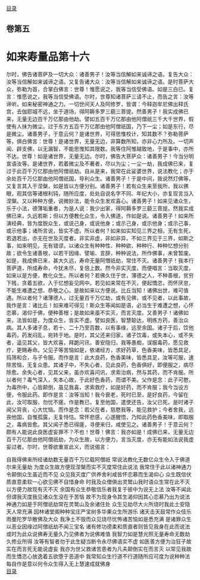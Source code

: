 <div class="menu"><a href="/lotus-sutra/#/table-of-contents">目录</a></div>
<hgroup>
  <h2>卷第五</h2>
  <h1>如来寿量品第十六</h1>
</hgroup>
<p>
  尔时，佛告诸菩萨及一切大众：诸善男子！汝等当信解如来诚谛之语。复告大众：汝等当信解如来诚谛之语。又复告诸大众：汝等当信解如来诚谛之语。是时菩萨大众，弥勒为首，合掌白佛言：世尊！惟愿说之，我等当信受佛语。如是三白已。复言：惟愿说之，我等当信受佛语。尔时，世尊知诸菩萨三请不止，而告之言：汝等谛听。如来秘密神通之力。一切世间天人及阿修罗，皆谓：今释迦牟尼佛出释氏宫，去伽耶城不远，坐于道场，得阿耨多罗三藐三菩提。然善男子！我实成佛已来，无量无边百千万亿那由他劫。譬如五百千万亿那由他阿僧祇三千大千世界，假使有人抹为微尘，过于东方五百千万亿那由他阿僧祇国，乃下一尘；如是东行，尽是微尘。诸善男子，于意云何？是诸世界，可得思惟校计，知其数不？弥勒菩萨等，俱白佛言：世尊！是诸世界，无量无边，非算数所知，亦非心力所及。一切声闻、辟支佛，以无漏智，不能思惟知其限数。我等住阿惟越致地，于是事中，亦所不达。世尊！如是诸世界，无量无边。尔时，佛告大菩萨众：诸善男子！今当分明宣语汝等。是诸世界，若着微尘及不著者，尽以为尘；一尘一劫，我成佛已来，复过于此百千万亿那由他阿僧祇劫。自从是来，我常在此娑婆世界，说法教化；亦于余处百千万亿那由他阿僧祇国，导利众生。诸善男子！于是中间，我说然灯佛等，又复言其入于涅槃，如是皆以方便分别。诸善男子！若有众生来至我所，我以佛眼，观其信等诸根利钝，随所应度，处处自说名字不同、年纪大小，亦复现言当入涅槃。又以种种方便，说微妙法，能令众生发欢喜心。诸善男子！如来见诸众生，乐于小法，德薄垢重者，为是人说：我少出家，得阿耨多罗三藐三菩提。然我实成佛已来，久远若斯；但以方便教化众生，令入佛道，作如是说。诸善男子！如来所演经典，皆为度脱众生，或说己身，或说他身；或示己身，或示他身；或示己事，或示他事；诸所言说，皆实不虚。所以者何？如来如实知见三界之相，无有生死，若退若出，亦无在世及灭度者。非实非虚，非如非异，不如三界见于三界，如斯之事，如来明见，无有错谬。以诸众生有种种性、种种欲、种种行、种种忆想分别故；欲令生诸善根，以若干因缘、譬喻、言辞，种种说法，所作佛事，未曾暂废。如是，我成佛已来，甚大久远，寿命无量阿僧祇劫，常住不灭。诸善男子！我本行菩萨道，所成寿命，今犹未尽，复倍上数。然今非实灭度，而便唱言：当取灭度，如来以是方便，教化众生。所以者何？若佛久住于世，薄德之人，不种善根，贫穷下贱，贪着五欲，入于忆想妄见网中。若见如来常在不灭，便起憍恣，而怀厌怠，不能生难遭之想、恭敬之心。是故如来以方便说。比丘当知！诸佛出世，难可值遇。所以者何？诸薄德人，过无量百千万亿劫，或有见佛，或不见者，以此事故，我作是言：诸比丘！如来难可得见！斯众生等闻如是语，必当生于难遭之想，心怀恋慕，渴仰于佛，便种善根；是故如来虽不实灭，而言灭度。又善男子！诸佛如来，法皆如是，为度众生，皆实不虚。譬如良医，智慧聪达，明练方药，善治众病。其人多诸子息，若十、二十乃至百数，以有事缘，远至余国。诸子于后，饮他毒药，药发闷乱，宛转于地。是时，其父还来归家，诸子饮毒，或失本心，或不失者，遥见其父，皆大欢喜，拜跪问讯，善安隐归，我等愚痴，误服毒药，愿见救疗，更赐寿命。父见子等苦恼如是，依诸经方，求好药草，色香美味，皆悉具足，捣筛和合，与子令服。而作是言：此大良药，色香美味，皆悉具足，汝等可服，速除苦恼，无复众患。其诸子中，不失心者，见此良药，色香俱好，即便服之，病尽除愈。余失心者，见其父来，虽亦欢喜问讯，求索治病，然与其药，而不肯服。所以者何？毒气深入，失本心故，于此好色香药，而谓不美。父作是念：此子可愍，为毒所中，心皆颠倒，虽见我喜，求索救疗，如是好药，而不肯服；我今当设方便，令服此药。即作是言：汝等当知！我今衰老，死时已至，是好良药，今留在此，汝可取服，勿忧不瘥。作是教已，复至他国，遣使还告，汝父已死。是时诸子闻父背丧，心大忧恼。而作是念：若父在者，慈愍我等，能见救护；今者舍我，远丧他国，自惟孤露，无复恃怙。常怀悲感，心遂醒悟，乃知此药色香美味，即取服之，毒病皆愈。其父闻子悉已得瘥，寻便来归，咸使见之。诸善男子！于意云何？颇有人能说此良医虚妄罪不？不也！世尊！佛言：我亦如是！成佛已来，无量无边百千万亿那由他阿僧祇劫，为众生故，以方便力，言当灭度，亦无有能如法说我虚妄过者。尔时，世尊欲重宣此义，而说偈言：
</p>
<div class="commentary">
  <span class="commentary__sentence">自我得佛来</span
  ><span class="commentary__sentence">所经诸劫数</span
  ><span class="commentary__sentence">无量百千万</span
  ><span class="commentary__sentence">亿载阿僧祇</span>
  <span class="commentary__sentence">常说法教化</span
  ><span class="commentary__sentence">无数亿众生</span
  ><span class="commentary__sentence">令入于佛道</span
  ><span class="commentary__sentence">尔来无量劫</span>
  <span class="commentary__sentence">为度众生故</span
  ><span class="commentary__sentence">方便现涅槃</span
  ><span class="commentary__sentence">而实不灭度</span
  ><span class="commentary__sentence">常住此说法</span>
  <span class="commentary__sentence">我常住于此</span
  ><span class="commentary__sentence">以诸神通力</span
  ><span class="commentary__sentence">令颠倒众生</span
  ><span class="commentary__sentence">虽近而不见</span>
  <span class="commentary__sentence">众见我灭度</span
  ><span class="commentary__sentence">广供养舍利</span
  ><span class="commentary__sentence">咸皆怀恋慕</span
  ><span class="commentary__sentence">而生渴仰心</span>
  <span class="commentary__sentence">众生既信伏</span
  ><span class="commentary__sentence">质直意柔软</span
  ><span class="commentary__sentence">一心欲见佛</span
  ><span class="commentary__sentence">不自惜身命</span>
  <span class="commentary__sentence">时我及众僧</span
  ><span class="commentary__sentence">俱出灵鹫山</span
  ><span class="commentary__sentence">我时语众生</span
  ><span class="commentary__sentence">常在此不灭</span>
  <span class="commentary__sentence">以方便力故</span
  ><span class="commentary__sentence">现有灭不灭</span>
  <span class="commentary__sentence">余国有众生</span
  ><span class="commentary__sentence">恭敬信乐者</span
  ><span class="commentary__sentence">我复于彼中</span
  ><span class="commentary__sentence">为说无上法</span>
  <span class="commentary__sentence">汝等不闻此</span
  ><span class="commentary__sentence">但谓我灭度</span
  ><span class="commentary__sentence">我见诸众生</span
  ><span class="commentary__sentence">没在于苦恼</span>
  <span class="commentary__sentence">故不为现身</span
  ><span class="commentary__sentence">令其生渴仰</span
  ><span class="commentary__sentence">因其心恋慕</span
  ><span class="commentary__sentence">乃出为说法</span>
  <span class="commentary__sentence">神通力如是</span
  ><span class="commentary__sentence">于阿僧祇劫</span
  ><span class="commentary__sentence">常在灵鹫山</span
  ><span class="commentary__sentence">及余诸住处</span>
  <span class="commentary__sentence">众生见劫尽</span
  ><span class="commentary__sentence">大火所烧时</span
  ><span class="commentary__sentence">我此土安隐</span
  ><span class="commentary__sentence">天人常充满</span>
  <span class="commentary__sentence">园林诸堂阁</span
  ><span class="commentary__sentence">种种宝庄严</span
  ><span class="commentary__sentence">宝树多华果</span
  ><span class="commentary__sentence">众生所游乐</span>
  <span class="commentary__sentence">诸天击天鼓</span
  ><span class="commentary__sentence">常作众伎乐</span
  ><span class="commentary__sentence">雨曼陀罗华</span
  ><span class="commentary__sentence">散佛及大众</span>
  <span class="commentary__sentence">我净土不毁</span
  ><span class="commentary__sentence">而众见烧尽</span
  ><span class="commentary__sentence">忧怖诸苦恼</span
  ><span class="commentary__sentence">如是悉充满</span>
  <span class="commentary__sentence">是诸罪众生</span
  ><span class="commentary__sentence">以恶业因缘</span
  ><span class="commentary__sentence">过阿僧祇劫</span
  ><span class="commentary__sentence">不闻三宝名</span>
  <span class="commentary__sentence">诸有修功德</span
  ><span class="commentary__sentence">柔和质直者</span
  ><span class="commentary__sentence">则皆见我身</span
  ><span class="commentary__sentence">在此而说法</span>
  <span class="commentary__sentence">或时为此众</span
  ><span class="commentary__sentence">说佛寿无量</span
  ><span class="commentary__sentence">久乃见佛者</span
  ><span class="commentary__sentence">为说佛难值</span>
  <span class="commentary__sentence">我智力如是</span
  ><span class="commentary__sentence">慧光照无量</span
  ><span class="commentary__sentence">寿命无数劫</span
  ><span class="commentary__sentence">久修业所得</span>
  <span class="commentary__sentence">汝等有智者</span
  ><span class="commentary__sentence">勿于此生疑</span
  ><span class="commentary__sentence">当断令永尽</span
  ><span class="commentary__sentence">佛语实不虚</span>
  <span class="commentary__sentence">如医善方便</span
  ><span class="commentary__sentence">为治狂子故</span
  ><span class="commentary__sentence">实在而言死</span
  ><span class="commentary__sentence">无能说虚妄</span>
  <span class="commentary__sentence">我亦为世父</span
  ><span class="commentary__sentence">救诸苦患者</span
  ><span class="commentary__sentence">为凡夫颠倒</span
  ><span class="commentary__sentence">实在而言灭</span>
  <span class="commentary__sentence">以常见我故</span
  ><span class="commentary__sentence">而生憍恣心</span
  ><span class="commentary__sentence">放逸着五欲</span
  ><span class="commentary__sentence">堕于恶道中</span>
  <span class="commentary__sentence">我常知众生</span
  ><span class="commentary__sentence">行道不行道</span
  ><span class="commentary__sentence">随所应可度</span
  ><span class="commentary__sentence">为说种种法</span>
  <span class="commentary__sentence">每自作是意</span
  ><span class="commentary__sentence">以何令众生</span
  ><span class="commentary__sentence">得入无上慧</span
  ><span class="commentary__sentence">速成就佛身</span>
</div>
<div class="menu"><a href="/lotus-sutra/#/table-of-contents">目录</a></div>
